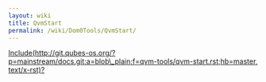 ```yaml
---
layout: wiki
title: QvmStart
permalink: /wiki/Dom0Tools/QvmStart/
---
```


[Include(http://git.qubes-os.org/?p=mainstream/docs.git;a=blob\_plain;f=qvm-tools/qvm-start.rst;hb=master, text/x-rst)?](/wiki/Dom0Tools/Include(http%3A/git.qubes-os.org?p=mainstream/docs.git;a=blob_plain;f=qvm-tools/qvm-start.rst;hb=master,%20text/x-rst))
